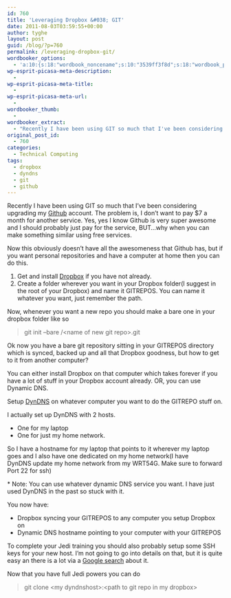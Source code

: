 ```yaml
---
id: 760
title: 'Leveraging Dropbox &#038; GIT'
date: 2011-08-03T03:59:55+00:00
author: tyghe
layout: post
guid: /blog/?p=760
permalink: /leveraging-dropbox-git/
wordbooker_options:
  - 'a:10:{s:18:"wordbook_noncename";s:10:"3539ff3f8d";s:18:"wordbook_page_post";s:4:"-100";s:18:"wordbook_orandpage";s:1:"2";s:23:"wordbook_default_author";s:1:"2";s:23:"wordbook_extract_length";s:3:"256";s:19:"wordbook_actionlink";s:3:"300";s:26:"wordbooker_publish_default";s:2:"on";s:18:"wordbook_attribute";s:31:"Posted a new post on their blog";s:29:"wordbooker_status_update_text";s:35:": New blog post :  %title% - %link%";s:20:"wordbook_comment_get";s:2:"on";}'
wp-esprit-picasa-meta-description:
  - 
wp-esprit-picasa-meta-title:
  - 
wp-esprit-picasa-meta-url:
  - 
wordbooker_thumb:
  - 
wordbooker_extract:
  - "Recently I have been using GIT so much that I've been considering upgrading my Github account. The problem is, I don't want to pay $7 a month for another service. Yes, yes I know Github is very super awesome and I should probably just pay for the servi ..."
original_post_id:
  - 760
categories:
  - Technical Computing
tags:
  - dropbox
  - dyndns
  - git
  - github
---
```

Recently I have been using GIT so much that I&#8217;ve been considering upgrading my <a title="Necrolyte2's GitHub" href="http://www.github.com/necrolyte2" target="_blank">Github</a> <span>account. The problem is, I don&#8217;t want to pay $7 a month for another service. Yes, yes I know Github is very super awesome and I should probably just pay for the service, BUT&#8230;why when you can make something similar</span> using free services.<!--more-->

<span>Now this obviously doesn&#8217;t have all the awesomeness that Github has, but if you want personal <span>repositories</span> and have a computer at home then you can do this.</span>

  1. Get and install <a title="Dropbox" href="http://www.dropbox.com" target="_blank">Dropbox</a> if you have not already.
  2. <span>Create a folder wherever you want in your Dropbox folder(I suggest in the root of your Dropbox) and name it GITREPOS. You can name it whatever you want, just remember the path.</span>

<span>Now, whenever you want a new <span>repo</span> you should make a bare one in your <span>dropbox</span> folder like so</span>

>  <span>git <span>init</span> &#8211;bare <path to GITREPOS>/<name of new git <span>repo</span>>.git</span>

<span><span>Ok</span> now you have a bare git <span>repository</span> sitting in your GITREPOS directory which is synced, backed up and all that Dropbox goodness, but how to get to it from another computer?</span>

<span>You can either install Dropbox on that computer which takes forever if you have a lot of stuff in your Dropbox account already. OR, you can use</span> Dynamic DNS.

Setup <a title="DynDNS" href="http://www.dyndns.com/" target="_blank"><span><span>DynDNS</span></span></a> on whatever computer you want to do the GITREPO stuff on.

<span>I actually set up <span>DynDNS</span> with 2 hosts.</span>

  * One for my laptop
  * One for just my home network.

<span>So I have a <span>hostname</span> for my laptop that points to it wherever my laptop goes and I also have one dedicated on my home network(I have DynDNS update my home network from my WRT54G. Make sure to forward Port 22 for ssh)</span>

<span>* Note: You can use whatever dynamic <span>DNS</span> service you want. I have just used <span>DynDNS</span> in the past so stuck with it.</span>

You now have:

  * <span>Dropbox syncing your GITREPOS to any computer you setup Dropbox on</span>
  * <span>Dynamic DNS <span>hostname</span> pointing to your computer with your GITREPOS</span>

To complete your Jedi training you should also probably setup some SSH keys for your new host. I&#8217;m not going to go into details on that, but it is quite easy an there is a lot via a <a title="Let Me Google That For You ssh keygen" href="http://lmgtfy.com/?q=ssh+keygen" target="_blank">Google search</a> about it.

Now that you have full Jedi powers you can do

> <span>git clone <my <span>dyndnshost</span>>:<path to git <span>repo</span> in my <span>dropbox</span>></span>
